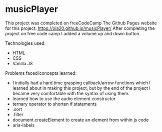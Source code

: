# musicPlayer
This project was completed on freeCodeCamp
The Github Pages website for this project: https://oia20.github.io/musicPlayer/
After completing the project on free code camp I added a volume up and down button.

Technologies used:
- HTML
- CSS
- Vanilla JS

Problems faced/concepts learned:

- I initially had a hard time grasping callback/arrow functions which I learned about in making this project, but by the end of the project I became very comfortable with the syntax of using them.
- learned how to use the audio element constructor
- ternary operator to shorten if statements
- .sort
- .filter
- document.createElement to create an element from within js code
- aria-labels
